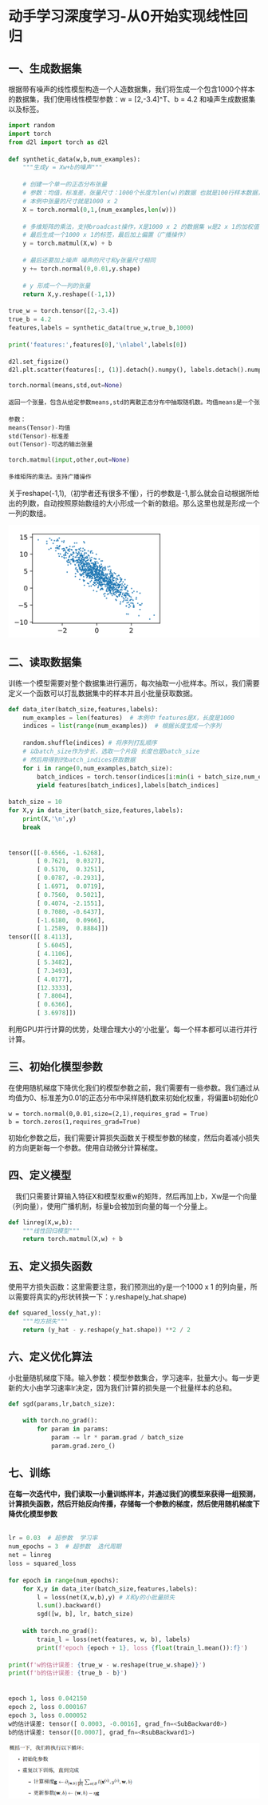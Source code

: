 # 动手学习深度学习-从0开始实现线性回归

## 一、生成数据集

根据带有噪声的线性模型构造一个人造数据集，我们将生成一个包含1000个样本的数据集，我们使用线性模型参数：w = [2,-3.4]^T、b = 4.2 和噪声生成数据集以及标签。

```python
import random
import torch
from d2l import torch as d2l

def synthetic_data(w,b,num_examples):
    """生成y = Xw+b的噪声"""

    # 创建一个单一的正态分布张量
    # 参数：均值，标准差，张量尺寸：1000个长度为len(w)的数据 也就是100行样本数据，每一行是一个样本 
    # 本例中张量的尺寸就是1000 x 2
    X = torch.normal(0,1,(num_examples,len(w)))

    # 多维矩阵的乘法，支持broadcast操作，X是1000 x 2 的数据集 w是2 x 1的加权值
    # 最后生成一个1000 x 1的标签，最后加上偏置（广播操作）
    y = torch.matmul(X,w) + b

    # 最后还要加上噪声 噪声的尺寸和y张量尺寸相同
    y += torch.normal(0,0.01,y.shape)

    # y 形成一个一列的张量
    return X,y.reshape((-1,1))

true_w = torch.tensor([2,-3.4])
true_b = 4.2
features,labels = synthetic_data(true_w,true_b,1000)

print('features:',features[0],'\nlabel',labels[0])

d2l.set_figsize()
d2l.plt.scatter(features[:, (1)].detach().numpy(), labels.detach().numpy(), 1)

```

```python
torch.normal(means,std,out=None)

返回一个张量，包含从给定参数means,std的离散正态分布中抽取随机数。均值means是一个张量，包含每一个输出元素相关的正态分布的均值。std是一个张量，包含每一个输出元素相关的正态分布的标准差。均值和标准差的形状不需要匹配，但是每一个张量的元素个数必须相同。

参数：
means(Tensor)-均值
std(Tensor)-标准差
out(Tensor)-可选的输出张量
```

```python
torch.matmul(input,other,out=None)

多维矩阵的乘法。支持广播操作
```

关于reshape(-1,1),（初学者还有很多不懂），行的参数是-1,那么就会自动根据所给出的列数，自动按照原始数组的大小形成一个新的数组。那么这里也就是形成一个一列的数组。


![图 1](../../images/d36f271fd0da8a35763e8cccc8656656cfb9cbaa36f2ae09e30213d8f4fd1958.png)  

## 二、读取数据集

训练一个模型需要对整个数据集进行遍历，每次抽取一小批样本。所以，我们需要定义一个函数可以打乱数据集中的样本并且小批量获取数据。

```python
def data_iter(batch_size,features,labels):
    num_examples = len(features)  # 本例中 features是X，长度是1000
    indices = list(range(num_examples))  # 根据长度生成一个序列
    
    random.shuffle(indices) # 将序列打乱顺序
    # 以batch_size作为步长，选取一个片段 长度也是batch_size
    # 然后用得到的batch_indices获取数据
    for i in range(0,num_examples,batch_size):
        batch_indices = torch.tensor(indices[i:min(i + batch_size,num_examples)])
        yield features[batch_indices],labels[batch_indices]
        
batch_size = 10
for X,y in data_iter(batch_size,features,labels):
    print(X,'\n',y)
    break


tensor([[-0.6566, -1.6268],
        [ 0.7621,  0.0327],
        [ 0.5170,  0.3251],
        [ 0.0787, -0.2931],
        [ 1.6971,  0.0719],
        [ 0.7560,  0.5021],
        [ 0.4074, -2.1551],
        [ 0.7080, -0.6437],
        [-1.6180,  0.0966],
        [ 1.2589,  0.8884]]) 
tensor([[ 8.4113],
        [ 5.6045],
        [ 4.1106],
        [ 5.3482],
        [ 7.3493],
        [ 4.0177],
        [12.3333],
        [ 7.8004],
        [ 0.6366],
        [ 3.6978]])
```

利用GPU并行计算的优势，处理合理大小的‘小批量’。每一个样本都可以进行并行计算。

## 三、初始化模型参数

在使用随机梯度下降优化我们的模型参数之前，我们需要有一些参数。我们通过从均值为0、标准差为0.01的正态分布中采样随机数来初始化权重，将偏置b初始化0

```
w = torch.normal(0,0.01,size=(2,1),requires_grad = True)
b = torch.zeros(1,requires_grad=True)
```

初始化参数之后，我们需要计算损失函数关于模型参数的梯度，然后向着减小损失的方向更新每一个参数。使用自动微分计算梯度。


## 四、定义模型
&emsp;我们只需要计算输入特征X和模型权重w的矩阵，然后再加上b，Xw是一个向量（列向量），使用广播机制，标量b会被加到向量的每一个分量上。

```python
def linreg(X,w,b):
    """线性回归模型"""
    return torch.matmul(X,w) + b

```

## 五、定义损失函数

使用平方损失函数：这里需要注意，我们预测出的y是一个1000 x 1 的列向量，所以需要将真实的y形状转换一下：y.reshape(y_hat.shape)

```python
def squared_loss(y_hat,y):
    """均方损失"""
    return (y_hat - y.reshape(y_hat.shape)) **2 / 2
```

## 六、定义优化算法

小批量随机梯度下降。输入参数：模型参数集合，学习速率，批量大小。每一步更新的大小由学习速率lr决定，因为我们计算的损失是一个批量样本的总和。

```python
def sgd(params,lr,batch_size):
    
    with torch.no_grad():
        for param in params:
            param -= lr * param.grad / batch_size
            param.grad.zero_()

```

## 七、训练

**在每一次迭代中，我们读取一小量训练样本，并通过我们的模型来获得一组预测，计算损失函数，然后开始反向传播，存储每一个参数的梯度，然后使用随机梯度下降优化模型参数**

```python
    
lr = 0.03  # 超参数  学习率
num_epochs = 3  # 超参数  迭代周期
net = linreg
loss = squared_loss

for epoch in range(num_epochs):
    for X,y in data_iter(batch_size,features,labels):
        l = loss(net(X,w,b),y) # X和y的小批量损失
        l.sum().backward()
        sgd([w, b], lr, batch_size)
        
    with torch.no_grad():
        train_l = loss(net(features, w, b), labels)
        print(f'epoch {epoch + 1}, loss {float(train_l.mean()):f}')
 
print(f'w的估计误差: {true_w - w.reshape(true_w.shape)}')
print(f'b的估计误差: {true_b - b}')


epoch 1, loss 0.042150
epoch 2, loss 0.000167
epoch 3, loss 0.000052
w的估计误差: tensor([ 0.0003, -0.0016], grad_fn=<SubBackward0>)
b的估计误差: tensor([0.0007], grad_fn=<RsubBackward1>)

```

![图 2](../../images/39131579991b55dd6036df96b2c7ccb27d6fbcb57922dde49785121d0fc04512.png)  




